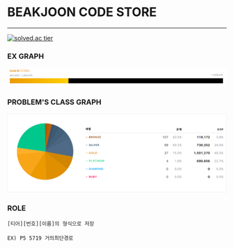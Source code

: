 # BEAKJOON CODE STORE
* * *
[![solved.ac tier](http://mazassumnida.wtf/api/v2/generate_badge?boj=worldi77)](https://solved.ac/worldi77)
### EX GRAPH
![EX_GRAPH](./image/graph.PNG)
### PROBLEM'S CLASS GRAPH
![CLASS_GRAPH](./image/graph2.PNG)
### ROLE
```
[티어][번호][이름]의 형식으로 저장

EX) P5 5719 거의최단경로
```
